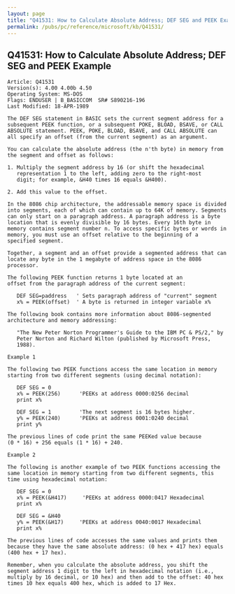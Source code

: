 ```yaml
---
layout: page
title: "Q41531: How to Calculate Absolute Address; DEF SEG and PEEK Example"
permalink: /pubs/pc/reference/microsoft/kb/Q41531/
---
```


## Q41531: How to Calculate Absolute Address; DEF SEG and PEEK Example

	Article: Q41531
	Version(s): 4.00 4.00b 4.50
	Operating System: MS-DOS
	Flags: ENDUSER | B_BASICCOM  SR# S890216-196
	Last Modified: 18-APR-1989
	
	The DEF SEG statement in BASIC sets the current segment address for a
	subsequent PEEK function, or a subsequent POKE, BLOAD, BSAVE, or CALL
	ABSOLUTE statement. PEEK, POKE, BLOAD, BSAVE, and CALL ABSOLUTE can
	all specify an offset (from the current segment) as an argument.
	
	You can calculate the absolute address (the n'th byte) in memory from
	the segment and offset as follows:
	
	1. Multiply the segment address by 16 (or shift the hexadecimal
	   representation 1 to the left, adding zero to the right-most
	   digit; for example, &H40 times 16 equals &H400).
	
	2. Add this value to the offset.
	
	In the 8086 chip architecture, the addressable memory space is divided
	into segments, each of which can contain up to 64K of memory. Segments
	can only start on a paragraph address. A paragraph address is a byte
	location that is evenly divisible by 16 bytes. Every 16th byte in
	memory contains segment number n. To access specific bytes or words in
	memory, you must use an offset relative to the beginning of a
	specified segment.
	
	Together, a segment and an offset provide a segmented address that can
	locate any byte in the 1 megabyte of address space in the 8086
	processor.
	
	The following PEEK function returns 1 byte located at an
	offset from the paragraph address of the current segment:
	
	   DEF SEG=paddress   ' Sets paragraph address of "current" segment
	   x% = PEEK(offset)  ' A byte is returned in integer variable x%
	
	The following book contains more information about 8086-segmented
	architecture and memory addressing:
	
	   "The New Peter Norton Programmer's Guide to the IBM PC & PS/2," by
	   Peter Norton and Richard Wilton (published by Microsoft Press,
	   1988).
	
	Example 1
	
	The following two PEEK functions access the same location in memory
	starting from two different segments (using decimal notation):
	
	   DEF SEG = 0
	   x% = PEEK(256)      'PEEKs at address 0000:0256 decimal
	   print x%
	
	   DEF SEG = 1         'The next segment is 16 bytes higher.
	   y% = PEEK(240)      'PEEKs at address 0001:0240 decimal
	   print y%
	
	The previous lines of code print the same PEEKed value because
	(0 * 16) + 256 equals (1 * 16) + 240.
	
	Example 2
	
	The following is another example of two PEEK functions accessing the
	same location in memory starting from two different segments, this
	time using hexadecimal notation:
	
	   DEF SEG = 0
	   x% = PEEK(&H417)     'PEEKs at address 0000:0417 Hexadecimal
	   print x%
	
	   DEF SEG = &H40
	   y% = PEEK(&H17)     'PEEKs at address 0040:0017 Hexadecimal
	   print x%
	
	The previous lines of code accesses the same values and prints them
	because they have the same absolute address: (0 hex + 417 hex) equals
	(400 hex + 17 hex).
	
	Remember, when you calculate the absolute address, you shift the
	segment address 1 digit to the left in hexadecimal notation (i.e.,
	multiply by 16 decimal, or 10 hex) and then add to the offset: 40 hex
	times 10 hex equals 400 hex, which is added to 17 Hex.
